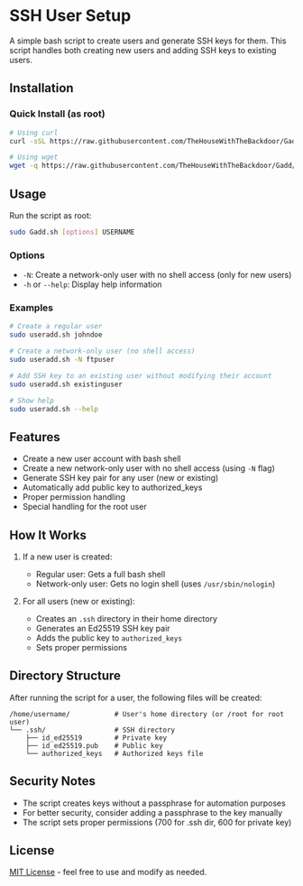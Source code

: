 # SSH User Setup

A simple bash script to create users and generate SSH keys for them. This script handles both creating new users and adding SSH keys to existing users.

## Installation

### Quick Install (as root)

```bash
# Using curl
curl -sSL https://raw.githubusercontent.com/TheHouseWithTheBackdoor/Gadd/refs/heads/main/Gadd.sh -o /usr/local/bin/Gadd.sh && chmod +x /usr/local/bin/Gadd.sh

# Using wget
wget -q https://raw.githubusercontent.com/TheHouseWithTheBackdoor/Gadd/refs/heads/main/Gadd.sh -O /usr/local/bin/Gadd.sh && chmod +x /usr/local/bin/Gadd.sh
```

## Usage

Run the script as root:

```bash
sudo Gadd.sh [options] USERNAME
```

### Options

- `-N`: Create a network-only user with no shell access (only for new users)
- `-h` or `--help`: Display help information

### Examples

```bash
# Create a regular user
sudo useradd.sh johndoe

# Create a network-only user (no shell access)
sudo useradd.sh -N ftpuser

# Add SSH key to an existing user without modifying their account
sudo useradd.sh existinguser

# Show help
sudo useradd.sh --help
```
## Features

- Create a new user account with bash shell
- Create a new network-only user with no shell access (using `-N` flag)
- Generate SSH key pair for any user (new or existing)
- Automatically add public key to authorized_keys
- Proper permission handling
- Special handling for the root user
  
## How It Works

1. If a new user is created:
   - Regular user: Gets a full bash shell
   - Network-only user: Gets no login shell (uses `/usr/sbin/nologin`)

2. For all users (new or existing):
   - Creates an `.ssh` directory in their home directory
   - Generates an Ed25519 SSH key pair
   - Adds the public key to `authorized_keys`
   - Sets proper permissions

## Directory Structure

After running the script for a user, the following files will be created:

```
/home/username/           # User's home directory (or /root for root user)
└── .ssh/                 # SSH directory
    ├── id_ed25519        # Private key
    ├── id_ed25519.pub    # Public key
    └── authorized_keys   # Authorized keys file
```

## Security Notes

- The script creates keys without a passphrase for automation purposes
- For better security, consider adding a passphrase to the key manually
- The script sets proper permissions (700 for .ssh dir, 600 for private key)

## License

[MIT License](LICENSE) - feel free to use and modify as needed.
